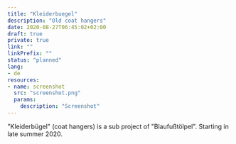 ```yaml
---
title: "Kleiderbuegel"
description: "Old coat hangers"
date: 2020-08-27T06:45:02+02:00
draft: true
private: true
link: ""
linkPrefix: ""
status: "planned"
lang:
- de
resources:
- name: screenshot
  src: "screenshot.png"
  params:
    description: "Screenshot"
---
```

"Kleiderbügel" (coat hangers) is a sub project of "Blaufußtölpel". Starting in late summer 2020.
